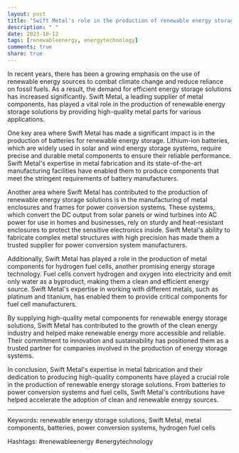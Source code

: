 ```yaml
---
layout: post
title: "Swift Metal's role in the production of renewable energy storage solutions"
description: " "
date: 2023-10-12
tags: [renewableenergy, energytechnology]
comments: true
share: true
---
```


In recent years, there has been a growing emphasis on the use of renewable energy sources to combat climate change and reduce reliance on fossil fuels. As a result, the demand for efficient energy storage solutions has increased significantly. Swift Metal, a leading supplier of metal components, has played a vital role in the production of renewable energy storage solutions by providing high-quality metal parts for various applications.

One key area where Swift Metal has made a significant impact is in the production of batteries for renewable energy storage. Lithium-ion batteries, which are widely used in solar and wind energy storage systems, require precise and durable metal components to ensure their reliable performance. Swift Metal's expertise in metal fabrication and its state-of-the-art manufacturing facilities have enabled them to produce components that meet the stringent requirements of battery manufacturers.

Another area where Swift Metal has contributed to the production of renewable energy storage solutions is in the manufacturing of metal enclosures and frames for power conversion systems. These systems, which convert the DC output from solar panels or wind turbines into AC power for use in homes and businesses, rely on sturdy and heat-resistant enclosures to protect the sensitive electronics inside. Swift Metal's ability to fabricate complex metal structures with high precision has made them a trusted supplier for power conversion system manufacturers.

Additionally, Swift Metal has played a role in the production of metal components for hydrogen fuel cells, another promising energy storage technology. Fuel cells convert hydrogen and oxygen into electricity and emit only water as a byproduct, making them a clean and efficient energy source. Swift Metal's expertise in working with different metals, such as platinum and titanium, has enabled them to provide critical components for fuel cell manufacturers.

By supplying high-quality metal components for renewable energy storage solutions, Swift Metal has contributed to the growth of the clean energy industry and helped make renewable energy more accessible and reliable. Their commitment to innovation and sustainability has positioned them as a trusted partner for companies involved in the production of energy storage systems.

In conclusion, Swift Metal's expertise in metal fabrication and their dedication to producing high-quality components have played a crucial role in the production of renewable energy storage solutions. From batteries to power conversion systems and fuel cells, Swift Metal's contributions have helped accelerate the adoption of clean and renewable energy sources.

---

Keywords: renewable energy storage solutions, Swift Metal, metal components, batteries, power conversion systems, hydrogen fuel cells

Hashtags: #renewableenergy #energytechnology